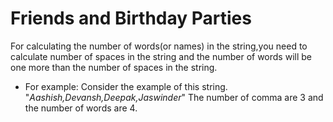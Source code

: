 ﻿# Friends and Birthday Parties

 

For calculating the number of words(or names) in the string,you need to calculate number of spaces in the string and the number of words will be one more than the number of spaces in the string.
   

 - For example: Consider the example of this string.
	"*Aashish,Devansh,Deepak,Jaswinder*"
The number of comma are 3 and the number of words are 4.
